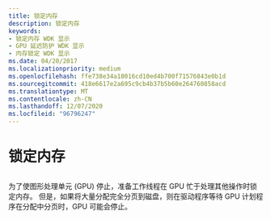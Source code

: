 ```yaml
---
title: 锁定内存
description: 锁定内存
keywords:
- 锁定内存 WDK 显示
- GPU 延迟防护 WDK 显示
- 内存锁定 WDK 显示
ms.date: 04/20/2017
ms.localizationpriority: medium
ms.openlocfilehash: ffe738e34a18016cd10ed4b700f71576843e0b1d
ms.sourcegitcommit: 418e6617e2a695c9cb4b37b5b60e264760858acd
ms.translationtype: MT
ms.contentlocale: zh-CN
ms.lasthandoff: 12/07/2020
ms.locfileid: "96796247"
---
```

# <a name="locking-memory"></a>锁定内存


## <span id="ddk_locking_memory_gg"></span><span id="DDK_LOCKING_MEMORY_GG"></span>


为了使图形处理单元 (GPU) 停止，准备工作线程在 GPU 忙于处理其他操作时锁定内存。 但是，如果将大量分配完全分页到磁盘，则在驱动程序等待 GPU 计划程序在分配中分页时，GPU 可能会停止。

 

 





